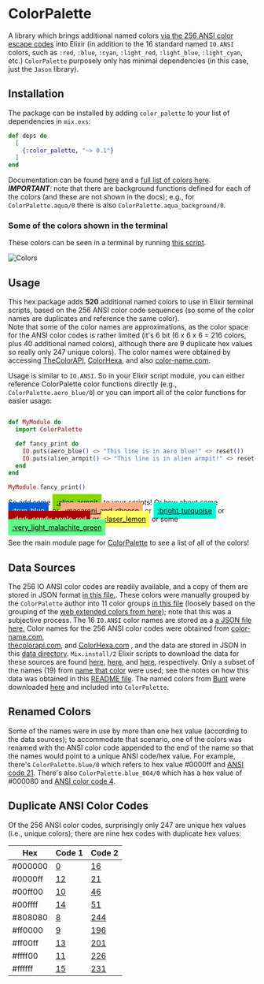 # ColorPalette

A library which brings additional named colors [via the 256 ANSI color escape codes](https://en.wikipedia.org/wiki/ANSI_escape_code#8-bit)
into Elixir (in addition to the 16 standard named `IO.ANSI` colors, such as `:red`, `:blue`, `:cyan`, 
`:light_red`, `:light_blue`, `:light_cyan`, etc.) `ColorPalette` purposely only has minimal dependencies (in
this case, just the `Jason` library).

## Installation

The package can be installed by adding `color_palette` to your list of dependencies in `mix.exs`:

```elixir
def deps do
  [
    {:color_palette, "~> 0.1"}
  ]
end
```

Documentation can be found [here](https://hexdocs.pm/color_palette/readme.html) and a 
[full list of colors here](https://hexdocs.pm/color_palette/ColorPalette.html#summary).
***IMPORTANT***: note that there are background functions defined for each of the colors (and these are 
not shown in the docs); e.g., for `ColorPalette.aqua/0` there is also `ColorPalette.aqua_background/0`.


### Some of the colors shown in the terminal 

These colors can be seen in a terminal by running 
[this script](https://github.com/woodward/color_palette/blob/main/bin/display_color_palette.exs).

![Colors](https://raw.github.com/woodward/color_palette/master/assets/colors-in-terminal.png)

## Usage

This hex package adds **520** additional named colors to use in Elixir terminal scripts, based on 
the 256 ANSI color code sequences (so some of the color names are duplicates and reference the same color).  
Note that some of the color names are approximations, as the color space for the ANSI color codes is rather 
limited (it's 6 bit (6 x 6 x 6 = 216 colors, plus 40 additional named colors), although there are 9
duplicate hex values so really only 247 unique colors).  The color names were obtained 
by accessing [TheColorAPI](https://www.thecolorapi.com/), [ColorHexa](https://www.colorhexa.com/), 
and also [color-name.com](https://www.color-name.com/).

Usage is similar to `IO.ANSI`.  So in your Elixir script module, you can either reference ColorPalette
color functions directly (e.g., `ColorPalette.aero_blue/0`) or you can import all of the color functions
for easier usage:

```elixir

def MyModule do
  import ColorPalette

  def fancy_print do
    IO.puts(aero_blue() <> "This line is in aero blue!" <> reset())
    IO.puts(alien_armpit() <> "This line is in alien armpit!" <> reset())
  end
end

MyModule.fancy_print()
```

So add some 
<a href="https://hexdocs.pm/color_palette/ColorPalette.html#alien_armpit/0" style="padding: 0.5rem; color: black; background-color: #87d700;">:alien_armpit</a>
to your scripts!  Or how about some
<a href="https://hexdocs.pm/color_palette/ColorPalette.html#true_blue/0" style="padding: 0.5rem; color: white; background-color: #005fd7;">:true_blue</a>,
or 
<a href="https://hexdocs.pm/color_palette/ColorPalette.html#macaroni_and_cheese/0" style="padding: 0.5rem; color: black; background-color: #ffaf87;">:macaroni_and_cheese</a>
or 
<a href="https://hexdocs.pm/color_palette/ColorPalette.html#bright_turquoise/0" style="padding: 0.5rem; color: black; background-color: #00ffd7;">:bright_turquoise</a>
or 
<a href="https://hexdocs.pm/color_palette/ColorPalette.html#dark_candy_apple_red/0" style="padding: 0.5rem; color: white; background-color: #af0000;">:dark_candy_apple_red</a>
or 
<a href="https://hexdocs.pm/color_palette/ColorPalette.html#laser_lemon/0" style="padding: 0.5rem; color: black; background-color: #ffff5f;">:laser_lemon</a>
or some
<a href="https://hexdocs.pm/color_palette/ColorPalette.html#very_light_malachite_green/0" style="padding: 0.5rem; color: black; background-color: #5fff87;">:very_light_malachite_green</a>

See the main module page for [ColorPalette](https://hexdocs.pm/color_palette/ColorPalette.html) to see a list of all of the colors!

## Data Sources

The 256 IO ANSI color codes are readily available, and a copy of them are stored in JSON format 
[in this file.](https://github.com/woodward/color_palette/blob/main/lib/color_palette/data/ansi_color_codes.json).
These colors were manually grouped by the `ColorPalette` author into 11 color groups 
[in this file](https://github.com/woodward/color_palette/blob/main/lib/color_palette/data/ansi_color_codes_by_group.json) 
(loosely based on the grouping of the [web extended colors from here](https://en.wikipedia.org/wiki/Web_colors#Extended_colors));
note that this was a subjective process. The 16 `IO.ANSI` color names are stored as a 
[a JSON file here.](https://github.com/woodward/color_palette/blob/main/lib/color_palette/data/ansi_color_names.json)
Color names for the 256 ANSI color codes were obtained from [color-name.com](https://www.color-name.com/),  
[thecolorapi.com](https://www.thecolorapi.com/), and [ColorHexa.com](https://www.colorhexa.com/) , and the data are
stored in JSON in this [data directory](https://github.com/woodward/color_palette/blob/main/lib/color_palette/data/).
`Mix.install/2` Elixir scripts to download the data for these sources are found 
[here](https://github.com/woodward/color_palette/blob/main/bin/download_color-name_data.exs), 
[here](https://github.com/woodward/color_palette/blob/main/bin/download_thecolorapi_data.exs), and 
[here](https://github.com/woodward/color_palette/blob/main/bin/download_colorhexa_data.exs), respectively.
Only a subset of the names (19) from [name that color](https://chir.ag/projects/name-that-color/) were
used; see the notes on how this data was obtained in this 
[README file](https://github.com/woodward/color_palette/blob/main/lib/color_palette/data/name_that_color_colors.README.txt).  The named colors from [Bunt](https://github.com/rrrene/bunt) were downloaded [here](https://github.com/woodward/color_palette/blob/main/lib/color_palette/data/bunt_colors.json) and included into `ColorPalette`.

## Renamed Colors

Some of the names were in use by more than one hex value (according to the data sources); to accommodate 
that scenario, one of the colors was renamed with the ANSI color code appended to the end of the name
so that the names would point to a unique ANSI code/hex value. For example, there's `ColorPalette.blue/0` 
which refers to hex value #0000ff and [ANSI code 21](ansi_color_codes.html#color-21). There's also 
`ColorPalette.blue_004/0` which has a hex value of #000080 and [ANSI color code 4](ansi_color_codes.html#color-4). 

## Duplicate ANSI Color Codes

Of the 256 ANSI color codes, surprisingly only 247 are unique hex values (i.e., unique colors); 
there are nine hex codes with duplicate hex values:

|   Hex   |                               Code 1                                  |                                 Code 2                                  | 
|---------|-----------------------------------------------------------------------|-------------------------------------------------------------------------|
| #000000 |   [0](https://hexdocs.pm/color_palette/ansi_color_codes.html#color-0) |   [16](https://hexdocs.pm/color_palette/ansi_color_codes.html#color-16) |
| #0000ff | [12](https://hexdocs.pm/color_palette/ansi_color_codes.html#color-12) |   [21](https://hexdocs.pm/color_palette/ansi_color_codes.html#color-21) |
| #00ff00 | [10](https://hexdocs.pm/color_palette/ansi_color_codes.html#color-10) |   [46](https://hexdocs.pm/color_palette/ansi_color_codes.html#color-46) |
| #00ffff | [14](https://hexdocs.pm/color_palette/ansi_color_codes.html#color-14) |   [51](https://hexdocs.pm/color_palette/ansi_color_codes.html#color-51) |
| #808080 |   [8](https://hexdocs.pm/color_palette/ansi_color_codes.html#color-8) | [244](https://hexdocs.pm/color_palette/ansi_color_codes.html#color-244) |
| #ff0000 |   [9](https://hexdocs.pm/color_palette/ansi_color_codes.html#color-9) | [196](https://hexdocs.pm/color_palette/ansi_color_codes.html#color-196) |
| #ff00ff | [13](https://hexdocs.pm/color_palette/ansi_color_codes.html#color-13) | [201](https://hexdocs.pm/color_palette/ansi_color_codes.html#color-201) |
| #ffff00 | [11](https://hexdocs.pm/color_palette/ansi_color_codes.html#color-11) | [226](https://hexdocs.pm/color_palette/ansi_color_codes.html#color-226) |
| #ffffff | [15](https://hexdocs.pm/color_palette/ansi_color_codes.html#color-15) | [231](https://hexdocs.pm/color_palette/ansi_color_codes.html#color-231) | 
